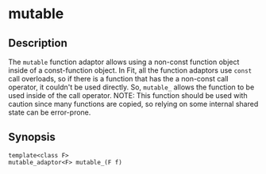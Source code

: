 mutable
=======

Description
-----------

The `mutable` function adaptor allows using a non-const function object
inside of a const-function object. In Fit, all the function adaptors use
`const` call overloads, so if there is a function that has the a non-const
call operator, it couldn't be used directly. So, `mutable_` allows the
function to be used inside of the call operator. NOTE: This function
should be used with caution since many functions are copied, so relying on
some internal shared state can be error-prone.

Synopsis
--------

    template<class F>
    mutable_adaptor<F> mutable_(F f)

